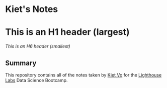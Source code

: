 # Kiet's Notes
# This is an H1 header (largest)
###### This is an H6 header (smallest)
## Summary
This repository contains all of the notes taken by [Kiet Vo](https://github.com/kvv672) for the [Lighthouse Labs](https://www.lighthouselabs.ca) Data Science Bootcamp.
